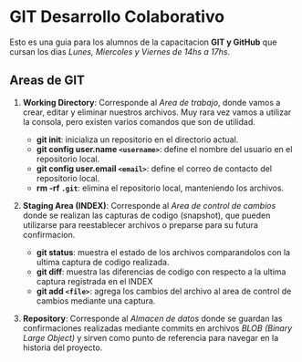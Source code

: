 # GIT Desarrollo Colaborativo

Esto es una guia para los alumnos de la capacitacion __GIT y GitHub__ que cursan los dias _Lunes, Miercoles y Viernes de 14hs a 17hs_.

## Areas de GIT

1. __Working Directory__: Corresponde al _Area de trabajo_, donde vamos a crear, editar y eliminar nuestros archivos. Muy rara vez vamos a utilizar la consola, pero existen varios comandos que son de utilidad.
    * __git init__: inicializa un repositorio en el directorio actual.
    * __git config user.name `<username>`__: define el nombre del usuario en el repositorio local.
    * __git config user.email `<email>`__: define el correo de contacto del repositorio local.
    * __rm -rf `.git`__: elimina el repositorio local, manteniendo los archivos.
1. __Staging Area (INDEX)__: Corresponde al _Area de control de cambios_ donde se realizan las capturas de codigo (snapshot), que pueden utilizarse para reestablecer archivos o preparse para su futura confirmacion.

    * __git status__: muestra el estado de los archivos comparandolos con la ultima captura de codigo realizada.
    * __git diff__: muestra las diferencias de codigo con respecto a la ultima captura registrada en el INDEX
    * __git add `<file>`__: agrega los cambios del archivo al area de control de cambios mediante una captura.

1. __Repository__: Corresponde al _Almacen de datos_ donde se guardan las confirmaciones realizadas mediante commits en archivos _BLOB (Binary Large Object)_ y sirven como punto de referencia para navegar en la historia del proyecto.
